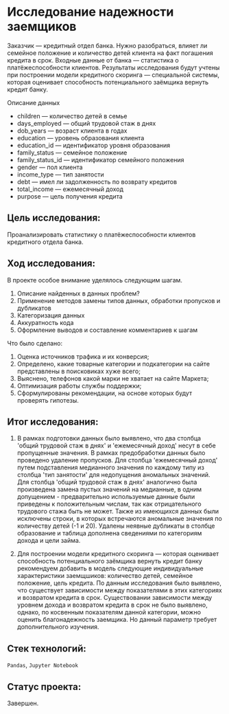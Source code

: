 # Исследование надежности заемщиков

Заказчик — кредитный отдел банка. Нужно разобраться, влияет ли семейное положение и количество детей клиента на факт погашения кредита в срок. Входные данные от банка — статистика о платёжеспособности клиентов.
Результаты исследования будут учтены при построении модели кредитного скоринга — специальной системы, которая оценивает способность потенциального заёмщика вернуть кредит банку.

Описание данных
- children — количество детей в семье
- days_employed — общий трудовой стаж в днях
- dob_years — возраст клиента в годах
- education — уровень образования клиента
- education_id — идентификатор уровня образования
- family_status — семейное положение
- family_status_id — идентификатор семейного положения
- gender — пол клиента
- income_type — тип занятости
- debt — имел ли задолженность по возврату кредитов
- total_income — ежемесячный доход
- purpose — цель получения кредита

## Цель исследования:

Проанализировать статистику о платёжеспособности клиентов кредитного отдела банка.

## Ход исследования:

В проекте особое внимание уделялось следующим шагам.
1. Описание найденных в данных проблем?
2. Применение методов замены типов данных, обработки пропусков и дубликатов
3. Категоризация данных
4. Аккуратность кода
5. Оформление выводов и составление комментариев к шагам

Что было сделано: 
1. Оценка источников трафика и их конверсия;
2. Определено, какие товарные категории и подкатегории на сайте представлены в поисковиках хуже всего;
3. Выяснено, телефонов какой марки не хватает на сайте Маркета;
4. Оптимизация работы службы поддержки;
5. Сформулированы рекомендации, на основе которых будут проверять гипотезы.

## Итог исследования:

1. В рамках подготовки данных было выявлено, что два столбца 'общий трудовой стаж в днях' и 'ежемесячный доход' несут в себе пропущенные значения. В рамках предобработки данных было проведено удаление пропусков. Для столбца 'ежемесячный доход' путем подставления медианного значения по каждому типу из столбца 'тип занятости' для недопущения аномальных значений.
Для столбца 'общий трудовой стаж в днях' аналогично была произведена замена пустых значений на медианные, в одним допущением - предварительно используемые данные были приведены к положительным числам, так как отрицательного трудового стажа быть не может.
Также из имеющихся данных были исключены строки, в которых встречаются аномальные значения по количеству детей (-1 и 20). Удалены неявные дубликаты в столбце образование и таблица дополнена сведениями по категориям дохода и цели займа.


2. Для построении модели кредитного скоринга — которая оценивает способность потенциального заёмщика вернуть кредит банку рекомендуем добавить в модель следующие индивидуальные характеристики заемщшиков: количество детей, семейное положение, цель кредита. По данным исследования было выявлено, что существует зависимости между показателями в этих категориях и возвратом кредита в срок. Существовании зависимости между уровнем дохода и возвратом кредита в срок не было выявлено, однако, по косвенным показателям данной категории, можно оценить благонадежность заемщика. Но данный параметр требует дополнительного изучения. 

## Стек технологий:

`Pandas`, `Jupyter Notebook`

## Статус проекта:

Завершен.
